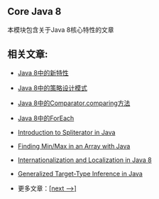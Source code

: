 ## Core Java 8

本模块包含关于Java 8核心特性的文章

## 相关文章:

- [Java 8中的新特性](docs/Java8中的新特性.md)
- [Java 8中的策略设计模式](docs/Java8中的策略设计模式.md)
- [Java 8中的Comparator.comparing方法](docs/Java8中的Comparator.comparing方法.md)
- [Java 8中的ForEach](docs/Java8中的ForEach.md)
- [Introduction to Spliterator in Java](docs/Java中的Spliterator介绍.md)
- [Finding Min/Max in an Array with Java](docs/使用Java在数组中查找最小值和最大值.md)
- [Internationalization and Localization in Java 8](docs/Java8中的国际化和本地化.md)
- [Generalized Target-Type Inference in Java](docs/Java中的泛型目标类型推断.md)

- 更多文章：[[next -->]](../java8-2/README.md)